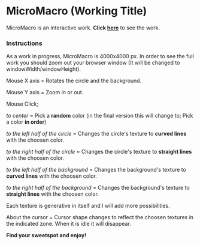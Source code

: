 # MicroMacro (Working Title)

MicroMacro is an interactive work. **Click [here](https://ilginicozu.github.io/MicroMacro/)** to see the work.

### Instructions

As a work in progress, MicroMacro is 4000x4000 px. In order to see the full work you should zoom out your browser window (It will be changed to windowWidth/windowHeight).

Mouse X axis = Rotates the circle and the background.

Mouse Y axis = Zoom in or out.

Mouse Click; 

*to center* = Pick a **random** color (in the final version this will change to; Pick a color **in order**)

*to the left half of the circle* = Changes the circle's texture to **curved lines** with the choosen color.

*to the right half of the circle* = Changes the circle's texture to **straight lines** with the choosen color.

*to the left half of the background* = Changes the background's texture to **curved lines** with the choosen color.

*to the right half of the background* = Changes the background's texture to **straight lines** with the choosen color.
              
Each texture is generative in itself and I will add more possibilities.

About the cursor = Cursor shape changes to reflect the choosen textures in the indicated zone. When it is idle it will disappear.

**Find your sweetspot and enjoy!**
